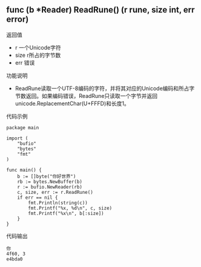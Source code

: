 ## func (b *Reader) ReadRune() (r rune, size int, err error)

返回值

- r 一个Unicode字符
- size r所占的字节数
- err 错误

功能说明

- ReadRune读取一个UTF-8编码的字符，并将其对应的Unicode编码和所占字节数返回。如果编码错误，ReadRune只读取一个字节并返回unicode.ReplacementChar(U+FFFD)和长度1。

代码示例

	package main

	import (
		"bufio"
		"bytes"
		"fmt"
	)

	func main() {
		b := []byte("你好世界")
		rb := bytes.NewBuffer(b)
		r := bufio.NewReader(rb)
		c, size, err := r.ReadRune()
		if err == nil {
			fmt.Println(string(c))
			fmt.Printf("%x, %d\n", c, size)
			fmt.Printf("%x\n", b[:size])
		}
	}

代码输出

	你
	4f60, 3
	e4bda0
